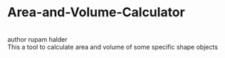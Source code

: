 # Area-and-Volume-Calculator
<br>author rupam halder
<br>
This a tool to calculate area and volume of some specific shape objects
